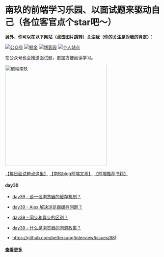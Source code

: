 

# 南玖的前端学习乐园、以面试题来驱动自己（各位客官点个star吧～）

**另外，你可以在以下网站（点击图片跳转）关注我（你的关注是对我的肯定）：**

[![公众号](https://img.shields.io/badge/%E5%85%AC%E4%BC%97%E5%8F%B7-%E5%89%8D%E7%AB%AF%E5%8D%97%E7%8E%96-brightgre?style=flat-square&logo=WeChat)](https://blog-static.cnblogs.com/files/songyao666/nanjiu.gif) [![掘金](https://img.shields.io/badge/%E6%8E%98%E9%87%91-%E5%8D%97%E7%8E%96-blue?style=flat-square)](https://juejin.cn/user/219558057873005/posts) [![博客园](https://img.shields.io/badge/%E5%8D%9A%E5%AE%A2%E5%9B%AD-%E5%8D%97%E7%8E%96-critical?style=flat-square)](https://www.cnblogs.com/songyao666/) [![个人站点](https://img.shields.io/badge/%E4%B8%AA%E4%BA%BA%E7%AB%99%E7%82%B9-%E5%89%8D%E7%AB%AF%E5%8D%97%E7%8E%96-blueviolet?style=flat-square)](https://bettersong.github.io/)

在公众号也会推送面试题，更加方便阅读学习。

<img src="https://blog-static.cnblogs.com/files/songyao666/nanjiu.gif?t=2" alt="前端南玖" width="330" align="bottom" />



[【每日面试题点这里】](<https://github.com/bettersong/interview/blob/master/src/md/1.md>)    [【南玖blog前端文章】](https://juejin.cn/user/219558057873005/posts)   [【前端推荐书籍】](<https://github.com/bettersong/interview/blob/master/书籍.md>)

#### day39

- [day39 - 谈一谈浏览器的缓存机制？](https://github.com/bettersong/interview/issues/157)
- [day39 - Ajax 解决浏览器缓存问题？](https://github.com/bettersong/interview/issues/158)
- [day39 - 同步和异步的区别？](https://github.com/bettersong/interview/issues/159)
- [day39 - 什么是浏览器的同源政策？](https://github.com/bettersong/interview/issues/160)

- https://github.com/bettersong/interview/issues/88)

#### [查看更多](<https://github.com/bettersong/interview/blob/master/src/md/2.md>)
